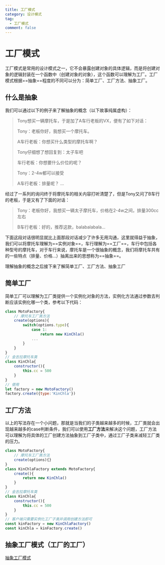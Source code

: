 ```yaml
---
title: 工厂模式
category: 设计模式
tag:
  - 工厂模式
comment: false
---
```


# 工厂模式
工厂模式是常用的设计模式之一，它不会暴露创建对象的具体逻辑，而是将创建对象的逻辑封装在一个函数中（创建对象的对象），这个函数可以理解为工厂。工厂模式根据==抽象==程度的不同可以分为：简单工厂、工厂方法、抽象工厂。

## 什么是抽象
我们可以通过以下的例子来了解抽象的概念（以下故事纯属虚构）：

> Tony想买一辆摩托车，于是加了A车行老板的VX，便有了如下对话：
>
> Tony：老板你好，我想买一个摩托车。
> 
> A车行老板：你想买什么类型的摩托车啊？
>
> Tony仔细想了想回复到：太子车吧
>
> 车行老板：你想要什么价位的呢？
>
> Tony：2-4w都可以接受
>
> A车行老板：排量呢？
> ...

经过了一系列的询问终于将摩托车的相关内容打听清楚了，但是Tony又问了B车行的老板，于是又有了下面的对话：
> Tony：老板你好，我想买一辆太子摩托车，价格在2-4w之间，排量300cc左右
>
> B车行老板：好的，推荐这款，balabalabala...

下面这段对话很明显就比上面那段对话减少了许多无用沟通，这里就得益于抽象，我们可以将摩托车理解为==实例对象==，车行理解为==工厂==，车行中包括各种型号的摩托车，对于车行来说，摩托车是一个很抽象的概念，我们将摩托车共有的一些特点（排量、价格...）抽离出来的思想称为==抽象==。

理解抽象的概念之后接下来了解简单工厂、工厂方法、抽象工厂

## 简单工厂
简单工厂可以理解为工厂类提供一个实例化对象的方法，实例化方法通过参数去判断应该实例化哪一个类，参考以下代码：
```javascript
class MotoFactory{
    // 摩托车工厂类方法
    create(options){
        switch(options.type){
            case 1:
                return new KinChla()
            ...
        }
    }
}
// 金吉拉摩托车类
class KinChla{
    constructor(){
        this.cc = 500
    }
}
// 使用
let factory = new MotoFactory()
factory.create({type:'KinChla'})

```

## 工厂方法
以上的写法存在一个小问题，那就是当我们的子类越来越多的时候，工厂类就会出现越来越多的case判断条件，我们可以使用**工厂方法**来解决这个问题，工厂方法可以理解为将具体的工厂创建方法抽象到工厂子类中，通过工厂子类来减轻工厂类的压力。
```javascript
class MotoFactory{
    // 摩托车工厂类方法
    create(options){}
}
class KinChlaFactory extends MotoFactory{
    create(){
        return new KinChla()
    }
}
// 金吉拉摩托车类
class KinChla{
    constructor(){
        this.cc = 500
    }
}
// 客户端只需要实例化工厂子类并调用创建方法即可
const kinFactory = new KinChlaFactory()
const kinChla = kinFactory.create()
```

## 抽象工厂模式（工厂的工厂）
[抽象工厂模式](https://cloud.tencent.com/developer/article/1694164)